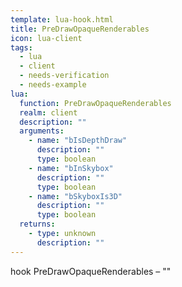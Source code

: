 ```yaml
---
template: lua-hook.html
title: PreDrawOpaqueRenderables
icon: lua-client
tags:
  - lua
  - client
  - needs-verification
  - needs-example
lua:
  function: PreDrawOpaqueRenderables
  realm: client
  description: ""
  arguments:
    - name: "bIsDepthDraw"
      description: ""
      type: boolean
    - name: "bInSkybox"
      description: ""
      type: boolean
    - name: "bSkyboxIs3D"
      description: ""
      type: boolean
  returns:
    - type: unknown
      description: ""
---
```


<div class="lua__search__keywords">
hook PreDrawOpaqueRenderables &#x2013; ""
</div>
